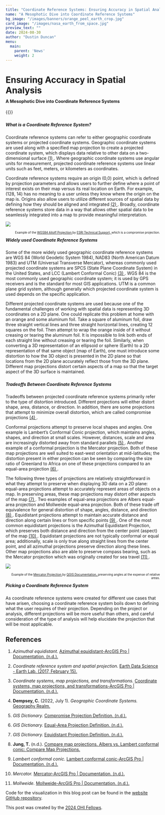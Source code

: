 ```yaml
---
title: "Coordinate Reference Systems: Ensuring Accuracy in Spatial Analysis"
name: "A Mesophotic Dive into Coordinate Reference Systems"
bg_image: "/images/banners/orange_peel_earth_crop.jpg"
card_image: "/images/nasa_earth_from_space.jpg"
preview_text: ""
date: 2024-08-30
author: "Dustin Duncan"
menu:
  main:
    parent: 'News'
    weight: 2
---
```


<h1 style="margin-bottom: 0;">Ensuring Accuracy in Spatial Analysis</h1>
<div style="height: 10px;"></div>
<h4 style="margin-top: 0;">A Mesophotic Dive into Coordinate Reference Systems</h4>

{{<newsHead>}}

<div style="height: 10px;"></div>
<h5 style="margin-top: 0;">What is a Coordinate Reference System?</h5>

<p>Coordinate reference systems can refer to either geographic coordinate systems or projected coordinate systems. Geographic coordinate systems are used along with a specified map projection to create a projected coordinate system, which displays data relative to other data on a two-dimensional surface <a href="https://pro.arcgis.com/en/pro-app/latest/help/mapping/properties/coordinate-systems-and-projections.htm"> (1) </a>. Where geographic coordinate systems use angular units for measurement, projected coordinate reference systems use linear units such as feet, meters, or kilometers as coordinates.</p>
<p>Coordinate reference systems require an origin (0,0) point, which is defined by projection parameters and allows users to further define where a point of interest exists on their map versus its real location on Earth. For example, (128, 14) has no meaning to a user unless they know where the origin on the map is. Origins also allow users to utilize different sources of spatial data by defining how they should be aligned and integrated <a href="https://www.earthdatascience.org/courses/earth-analytics/spatial-data-r/intro-to-coordinate-reference-systems/"> (2) </a>. Broadly, coordinate reference systems store data in a way that allows other spatial data to be seamlessly integrated into a map to provide meaningful interpretation.</p>

![](/images/wgs_1984_Aitoff.jpg)

<div style="text-align: right; font-size: 0.7em;">
Example of the <a href="https://support.esri.com/en-us/knowledge-base/why-are-my-map-distance-and-area-measurements-wrong-whe-000011356"> WGS84 Aitoff Projection </a> by <a href="https://support.esri.com/en-us/overview">ESRI Technical Support, </a>  which is a compromise projection.
</div>

<div style="height: 10px;"></div>
<h5 style="margin-top: 0;">Widely used Coordinate Reference Systems</h5>

<p>Some of the more widely used geographic coordinate reference systems are WGS 84 (World Geodetic System 1984), NAD83 (North American Datum 1983) and UTM (Universal Transverse Mercator), whereas commonly used projected coordinate systems are SPCS (State Plane Coordinate System) in the United States, and LCC (Lambert Conformal Conic) <a href="https://www.geographyrealm.com/geographic-coordinate-system/"> (3) </a>. 
WGS 84 is the most commonly used geographic coordinate system; it is used by GPS receivers and is the standard for most GIS applications. UTM is a common plane grid system, although generally which projected coordinate system is used depends on the specific application.</p>
<p>Different projected coordinate systems are used because one of the fundamental challenges of working with spatial data is representing 3D coordinates on a 2D plane. One could replicate this problem at home with an orange and some aluminum foil. Take a square of aluminum foil, draw three straight vertical lines and three straight horizontal lines, creating 12 squares on the foil. Then attempt to wrap the orange inside of it without creasing or tearing the aluminum foil. It is impossible to link both ends of each straight line without creasing or tearing the foil. Similarly, when converting a 3D representation of an ellipsoid or sphere (Earth) to a 2D representation of that same object (map of Earth), one must introduce some distortion to how the 3D object is presented in the 2D plane so that locations from the 2D plane accurately reflect those from the 3D plane. Different map projections distort certain aspects of a map so that the target aspect of the 3D surface is maintained.</p>

<div style="height: 10px;"></div>
<h5 style="margin-top: 0;">Tradeoffs Between Coordinate Reference Systems</h5>

<p>Tradeoffs between projected coordinate reference systems primarily refer to the type of distortion introduced. Different projections will either distort shape, area, distance, or direction. In addition, there are some projections that attempt to minimize overall distortion, which are called compromise projections <a href="https://support.esri.com/en-us/gis-dictionary/compromise-projection"> (4) </a>.</p> 
<p>Conformal projections attempt to preserve local shapes and angles. One example is Lambert’s Conformal Conic projection, which maintains angles, shapes, and direction at small scales. However, distances, scale and area are increasingly distorted away from standard parallels <a href="https://pro.arcgis.com/en/pro-app/latest/help/mapping/properties/lambert-conformal-conic.htm#:~:text=Lambert%20conformal%20conic%20is%20a,away%20from%20the%20standard%20parallels"> (5) </a>. Another example of a conformal projection is the Mercator projection. Both of these map projections are well suited to east-west orientation at mid-latitudes; the distortion present in either projection can be seen by comparing the size ratio of Greenland to Africa on one of these projections compared to an equal-area projection <a href="https://map-projections.net/compare.php?p1=albers-equal-area-conic&p2=lambert-conformal-conic"> (6) </a>.</p> 
<p>The following three types of projections are relatively straightforward in what they attempt to preserve when displaying 3D data on a 2D plane: equal-area projections attempt to accurately represent areas of objects on a map. In preserving areas, these map projections may distort other aspects of the map <a href="https://support.esri.com/en-us/gis-dictionary/equal-area-projection"> (7) </a>. Two examples of equal-area projections are Albers equal-area projection and Mollweide equal-area projection. Both of these trade off equivalence for general distortion of shape, angles, distance, and direction <a href="https://pro.arcgis.com/en/pro-app/latest/help/mapping/properties/mollweide.htm"> (8) </a>. Equidistant projections attempt to maintain accurate distance and direction along certain lines or from specific points <a href="https://support.esri.com/en-us/gis-dictionary/equidistant-projection"> (9) </a>. One of the most common equidistant projections is the Azimuthal Equidistant Projection, which preserves both distance and direction from the center point (aspect) of the map <a href="https://pro.arcgis.com/en/pro-app/latest/help/mapping/properties/azimuthal-equidistant.htm#:~:text=The%20azimuthal%20equidistant%20projection%20preserves,any%20point%20on%20the%20globe"> (10) </a>. Equidistant projections are not typically conformal or equal area; additionally, scale is only true along straight lines from the center point, and all azimuthal projections preserve direction along these lines. Other map projections also are able to preserve compass bearing, such as the Mercator projection which was originally created for sea travel <a href="https://pro.arcgis.com/en/pro-app/latest/help/mapping/properties/mercator.htm#:~:text=Sources-,Description,correctly%20defined%20at%20infinitesimal%20scale"> (11) </a>.</p> 

![](/images/mercator_projection.jpg)

<div style="text-align: right; font-size: 0.7em;">
Example of the <a href="https://docs.qgis.org/3.34/en/docs/gentle_gis_introduction/coordinate_reference_systems.html#id3"> Mercator Projection </a> by <a href="https://docs.qgis.org/3.34/en/docs/index.html"> QGIS Documentation, </a>  preserving angles at the expense of relative areas.
</div>

<div style="height: 10px;"></div>
<h5 style="margin-top: 0;">Picking a Coordinate Reference System</h5>

As coordinate reference systems were created for different use cases that have arisen, choosing a coordinate reference system boils down to defining what the user requires of their projection. Depending on the project or analysis, different projections will be more useful than others, and careful consideration of the type of analysis will help elucidate the projection that will be most applicable. 

## References

1. *Azimuthal equidistant.* [Azimuthal equidistant-ArcGIS Pro | Documentation. (n.d.).](https://pro.arcgis.com/en/pro-app/latest/help/mapping/properties/azimuthal-equidistant.htm#:~:text=The%20azimuthal%20equidistant%20projection%20preserves,any%20point%20on%20the%20globe) 

2. *Coordinate reference system and spatial projection.* [Earth Data Science - Earth Lab. (2017, February 15). ](https://www.earthdatascience.org/courses/earth-analytics/spatial-data-r/intro-to-coordinate-reference-systems/)

3. *Coordinate systems, map projections, and transformations.* [Coordinate systems, map projections, and transformations-ArcGIS Pro | Documentation. (n.d.).](https://pro.arcgis.com/en/pro-app/latest/help/mapping/properties/coordinate-systems-and-projections.htm)

4. **Dempsey, C.** (2022, July 1). *Geographic Coordinate Systems.* [Geography Realm.]( https://www.geographyrealm.com/geographic-coordinate-system/)

5. *GIS Dictionary.* [Compromise Projection Definition. (n.d.).]( https://support.esri.com/en-us/gis-dictionary/compromise-projection )

6. *GIS Dictionary.* [Equal-Area Projection Definition. (n.d.).]( https://support.esri.com/en-us/gis-dictionary/equal-area-projection )

7. *GIS Dictionary.* [Equidistant Projection Definition. (n.d.).]( https://support.esri.com/en-us/gis-dictionary/equidistant-projection )

8. **Jung, T.** (n.d.). [Compare map projections. Albers vs. Lambert conformal conic: Compare Map Projections.]( https://map-projections.net/compare.php?p1=albers-equal-area-conic&p2=lambert-conformal-conic )

9. *Lambert conformal conic.* [Lambert conformal conic-ArcGIS Pro | Documentation. (n.d.).]( https://pro.arcgis.com/en/pro-app/latest/help/mapping/properties/lambert-conformal-conic.htm#:~:text=Lambert%20conformal%20conic%20is%20a,away%20from%20the%20standard%20parallels )

10. *Mercator.* [Mercator-ArcGIS Pro | Documentation. (n.d.).]( https://pro.arcgis.com/en/pro-app/latest/help/mapping/properties/mercator.htm#:~:text=Sources-,Description,correctly%20defined%20at%20infinitesimal%20scale )

11. *Mollweide.* [Mollweide-ArcGIS Pro | Documentation. (n.d.).]( https://pro.arcgis.com/en/pro-app/latest/help/mapping/properties/mollweide.htm) 


Code for the visualization in this blog post can be found in the [website GitHub repository](https://github.com/OHI-Science/OHI-website/blob/dev/scripts/lsp_blogpost_visualization.Rmd).

This post was created by the [2024 OHI Fellows](https://oceanhealthindex.org/about/ohifellows/).
